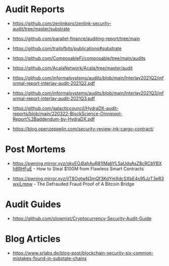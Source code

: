 # Audit Reports

- https://github.com/zenlinkpro/zenlink-security-audit/tree/master/substrate

- https://github.com/parallel-finance/auditing-report/tree/main

- https://github.com/trailofbits/publications#substrate

- https://github.com/ComposableFi/composable/tree/main/audits

- https://github.com/AcalaNetwork/Acala/tree/master/audit

- https://github.com/informalsystems/audits/blob/main/Interlay2021Q2/informal-report-interlay-audit-2021Q2.pdf

- https://github.com/informalsystems/audits/blob/main/Interlay2021Q3/informal-report-interlay-audit-2021Q3.pdf

- https://github.com/galacticcouncil/HydraDX-audit-reports/blob/main/220322-BlockScience-Omnipool-Report%2Baddendum-by-HydraDX.pdf

- https://blog.openzeppelin.com/security-review-ink-cargo-contract/

  

# Post Mortems

- https://pwning.mirror.xyz/okyEG4lahAuR81IMabYL5aUdvAsZ8cRCbYBXh8RHFuE - How to Steal $100M from Flawless Smart Contracts

- https://pwning.mirror.xyz/jlT8OgtwN3mQf3KdYmXdcSXbE4s95JzT3eR3wxiLmpw - The Defrauded Fraud Proof of A Bitcoin Bridge

  

# Audit Guides

- https://github.com/slowmist/Cryptocurrency-Security-Audit-Guide

# Blog Articles

- https://www.srlabs.de/blog-post/blockchain-security-six-common-mistakes-found-in-substate-chains
